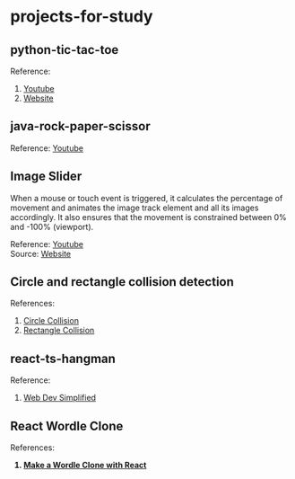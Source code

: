 # projects-for-study

## python-tic-tac-toe <br>

Reference: <br>

1. [Youtube](https://www.youtube.com/watch?v=8ext9G7xspg/)
2. [Website](https://realpython.com/tic-tac-toe-python/)

## java-rock-paper-scissor <br>

Reference: [Youtube](https://www.youtube.com/watch?v=Xs-CS_3wQ0Q/)

## Image Slider

When a mouse or touch event is triggered, it calculates the percentage of movement and animates the image track element and all its images accordingly. It also ensures that the movement is constrained between 0% and -100% (viewport).

Reference: [Youtube](https://www.youtube.com/watch?v=PkADl0HubMY&list=PLTY2b22EspQn7FKVb5-yLH0QHEI3WOgc9&index=4&t=13s) <br>
Source: [Website](https://camillemormal.com/)

## Circle and rectangle collision detection <br>

References: <br>

1. [Circle Collision](https://www.youtube.com/watch?v=789weryntzM/)
2. [Rectangle Collision](https://www.youtube.com/watch?v=_MyPLZSGS3s/)

## react-ts-hangman

Reference: <br>

1. [Web Dev Simplified](https://youtu.be/-ONUyenGnWw)

## React Wordle Clone

References: <b>

1. [Make a Wordle Clone with React](https://www.youtube.com/playlist?list=PL4cUxeGkcC9gXdVXVJBmHpSI7zCEcjLUX)
